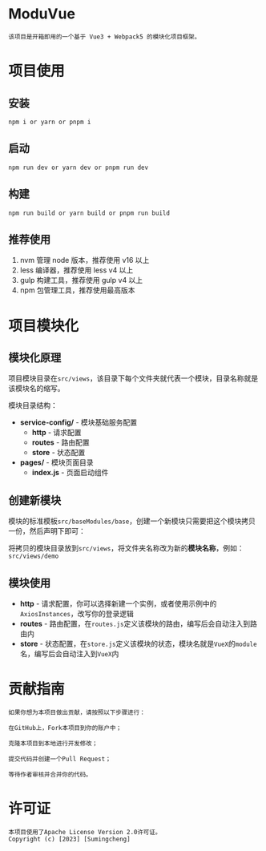# ModuVue

    该项目是开箱即用的一个基于 Vue3 + Webpack5 的模块化项目框架。

# 项目使用

## 安装

    npm i or yarn or pnpm i

## 启动

    npm run dev or yarn dev or pnpm run dev

## 构建

    npm run build or yarn build or pnpm run build

## 推荐使用

1. nvm 管理 node 版本，推荐使用 v16 以上
2. less 编译器，推荐使用 less v4 以上
3. gulp 构建工具，推荐使用 gulp v4 以上
4. npm 包管理工具，推荐使用最高版本

# 项目模块化

## 模块化原理

项目模块目录在`src/views`，该目录下每个文件夹就代表一个模块，目录名称就是该模块名的缩写。

模块目录结构：

- **service-config/**  - 模块基础服务配置
    - **http**  - 请求配置
    - **routes**  - 路由配置
    - **store**  - 状态配置
- **pages/**  - 模块页面目录
    - **index.js**  - 页面启动组件

## 创建新模块

模块的标准模板`src/baseModules/base`，创建一个新模块只需要把这个模块拷贝一份，然后声明下即可：

将拷贝的模块目录放到`src/views`，将文件夹名称改为新的**模块名称**，例如：`src/views/demo`

## 模块使用

- **http**  - 请求配置，你可以选择新建一个实例，或者使用示例中的 `AxiosInstances`，改写你的登录逻辑
- **routes**  - 路由配置，在`routes.js`定义该模块的路由，编写后会自动注入到路由内
- **store**  - 状态配置，在`store.js`定义该模块的状态，模块名就是`VueX`的`module`名，编写后会自动注入到`VueX`内

# 贡献指南

    如果你想为本项目做出贡献，请按照以下步骤进行：
    
    在GitHub上，Fork本项目到你的账户中；
    
    克隆本项目到本地进行开发修改；
    
    提交代码并创建一个Pull Request；
    
    等待作者审核并合并你的代码。

# 许可证

    本项目使用了Apache License Version 2.0许可证。
    Copyright (c) [2023] [Sumingcheng]
